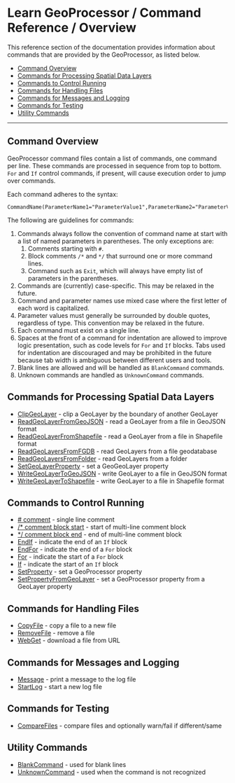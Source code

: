 # Learn GeoProcessor / Command Reference / Overview #

This reference section of the documentation provides information about commands that are provided
by the GeoProcessor, as listed below.

* [Command Overview](#command-overview)
* [Commands for Processing Spatial Data Layers](#commands-for-processing-spatial-data-layers)
* [Commands to Control Running](#commands-to-control-running)
* [Commands for Handling Files](#commands-for-handling-files)
* [Commands for Messages and Logging](#commands-for-messages-and-logging)
* [Commands for Testing](#commands-for-testing)
* [Utility Commands](#utility-commands)

---------------------------

## Command Overview ##

GeoProcessor command files contain a list of commands, one command per line.
These commands are processed in sequence from top to bottom.
`For` and `If` control commands, if present, will cause execution order to jump over commands.

Each command adheres to the syntax:

```text
CommandName(ParameterName1="ParameterValue1",ParameterName2="ParameterValue2",...)
```

The following are guidelines for commands:

1. Commands always follow the convention of command name at start with a list of named parameters in parentheses.
The only exceptions are:
	1. Comments starting with `#`.
	2. Block comments `/*` and `*/` that surround one or more command lines.
	3. Command such as `Exit`, which will always have empty list of parameters in the parentheses.
2. Commands are (currently) case-specific.  This may be relaxed in the future.
3. Command and parameter names use mixed case where the first letter of each word is capitalized.
4. Parameter values must generally be surrounded by double quotes, regardless of type.
This convention may be relaxed in the future.
5. Each command must exist on a single line.
6. Spaces at the front of a command for indentation are allowed to improve logic presentation,
such as code levels for `For` and `If` blocks.
Tabs used for indentation are discouraged and may be prohibited in the future because tab width is ambiguous between different users and tools.
7. Blank lines are allowed and will be handled as `BlankCommand` commands.
8. Unknown commands are handled as `UnknownCommand` commands.

## Commands for Processing Spatial Data Layers ##

* [ClipGeoLayer](ClipGeoLayer/ClipGeoLayer) - clip a GeoLayer by the boundary of another GeoLayer 
* [ReadGeoLayerFromGeoJSON](ReadGeoLayerFromGeoJSON/ReadGeoLayerFromGeoJSON) - read a GeoLayer from a file in GeoJSON format
* [ReadGeoLayerFromShapefile](ReadGeoLayerFromShapefile/ReadGeoLayerFromShapefile) - read a GeoLayer from a file in Shapefile format
* [ReadGeoLayersFromFGDB](ReadGeoLayersFromFGDB/ReadGeoLayersFromFGDB) - read GeoLayers from a file geodatabase
* [ReadGeoLayersFromFolder](ReadGeoLayersFromFolder/ReadGeoLayersFromFolder) - read GeoLayers from a folder
* [SetGeoLayerProperty](SetGeoLayerProperty/SetGeoLayerProperty) - set a GeoGeoLayer property
* [WriteGeoLayerToGeoJSON](WriteGeoLayerToGeoJSON/WriteGeoLayerToGeoJSON) - write GeoLayer to a file in GeoJSON format
* [WriteGeoLayerToShapefile](WriteGeoLayerToShapefile/WriteGeoLayerToShapefile) - write GeoLayer to a file in Shapefile format

## Commands to Control Running ##

* [\# comment](HashComment/HashComment) - single line comment
* [/\* comment block start](CommentBlockStart/CommentBlockStart) - start of multi-line comment block
* [\*/ comment block end](CommentBlockEnd/CommentBlockEnd) - end of multi-line comment block
* [EndIf](EndIf/EndIf) - indicate the end of an `If` block
* [EndFor](EndFor/EndFor) - indicate the end of a `For` block
* [For](For/For) - indicate the start of a `For` block
* [If](If/If) - indicate the start of an `If` block
* [SetProperty](SetProperty/SetProperty) - set a GeoProcessor property
* [SetPropertyFromGeoLayer](SetPropertyFromGeoLayer/SetPropertyFromGeoLayer) - set a GeoProcessor property from a GeoLayer property

## Commands for Handling Files ##

* [CopyFile](CopyFile/CopyFile) - copy a file to a new file
* [RemoveFile](RemoveFile/RemoveFile) - remove a file
* [WebGet](WebGet/WebGet) - download a file from URL

## Commands for Messages and Logging ##

* [Message](Message/Message) - print a message to the log file
* [StartLog](StartLog/StartLog) - start a new log file

## Commands for Testing ##

* [CompareFiles](CompareFiles/CompareFiles) - compare files and optionally warn/fail if different/same

## Utility Commands ##

* [BlankCommand](BlankCommand/BlankCommand) - used for blank lines
* [UnknownCommand](UnknownCommand/UnknownCommand) - used when the command is not recognized
